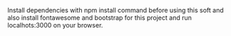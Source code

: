 Install dependencies with npm install command before using this soft and also install fontawesome and bootstrap for this project and run localhots:3000 on your browser.
